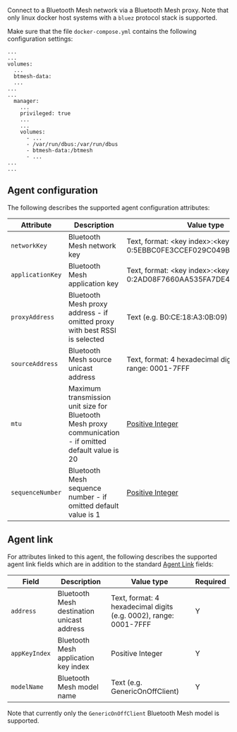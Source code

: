 Connect to a Bluetooth Mesh network via a Bluetooth Mesh proxy. Note that only linux docker host systems with a `bluez` protocol stack is supported.

Make sure that the file `docker-compose.yml` contains the following configuration settings:
```
...
...
volumes:
  ...  
  btmesh-data:
  ...
...
...
  manager:
    ...
    privileged: true
    ...
    ...
    volumes:
      - ...
      - /var/run/dbus:/var/run/dbus
      - btmesh-data:/btmesh
      - ...          
...
...      
```

## Agent configuration
The following describes the supported agent configuration attributes:

| Attribute | Description | Value type | Required |
| ------------- | ------------- | ------------- | ------------- |
| `networkKey` | Bluetooth Mesh network key | Text, format: &lt;key index&gt;:&lt;key&gt; (e.g. 0:5EBBC0FE3CCEF029C049B00F27DC8A5C) | Y |
| `applicationKey` | Bluetooth Mesh application key | Text, format: &lt;key index&gt;:&lt;key&gt; (e.g. 0:2AD08F7660AA535FA7DE4C918241F04F) | Y |
| `proxyAddress` | Bluetooth Mesh proxy address - if omitted proxy with best RSSI is selected | Text (e.g. B0:CE:18:A3:0B:09) | N |
| `sourceAddress` | Bluetooth Mesh source unicast address | Text, format: 4 hexadecimal digits (e.g. 199A), range: 0001-7FFF | Y |
| `mtu` | Maximum transmission unit size for Bluetooth Mesh proxy communication - if omitted default value is 20 | [Positive Integer](https://github.com/openremote/openremote/blob/master/model/src/main/java/org/openremote/model/value/ValueType.java#L83) | N |
| `sequenceNumber` | Bluetooth Mesh sequence number - if omitted default value is 1 | [Positive Integer](https://github.com/openremote/openremote/blob/master/model/src/main/java/org/openremote/model/value/ValueType.java#L83) | N |

## Agent link
For attributes linked to this agent, the following describes the supported agent link fields which are in addition to the standard [Agent Link](./User-Guide:-Agent-Overview#agent-links) fields:

| Field | Description | Value type | Required |
| ------------- | ------------- | ------------- | ------------- |
| `address` | Bluetooth Mesh destination unicast address | Text, format: 4 hexadecimal digits (e.g. 0002), range: 0001-7FFF | Y |
| `appKeyIndex` | Bluetooth Mesh application key index | Positive Integer | Y |
| `modelName` | Bluetooth Mesh model name | Text (e.g. GenericOnOffClient) | Y | 
 
Note that currently only the `GenericOnOffClient` Bluetooth Mesh model is supported.
